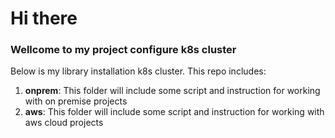 # Hi there
### Wellcome to my project configure k8s cluster

Below is my library installation k8s cluster. This repo includes:

1. **onprem**: This folder will include some script and instruction for working with on premise projects
1. **aws**: This folder will include some script and instruction for working with aws cloud projects
